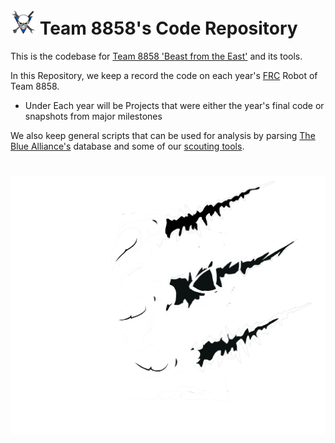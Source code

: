 # [![Raider Robotics & Engineering Logo](images/logos/rr&e.png)](https://www.thebluealliance.com/team/8858) Team 8858's Code Repository

This is the codebase for [Team 8858 'Beast from the East'](https://www.thebluealliance.com/team/8858) and its tools.

In this Repository, we keep a record the code on each year's [FRC](https://www.firstinspires.org/robotics/frc) Robot of Team 8858.
- Under Each year will be Projects that were either the year's final code or snapshots from major milestones

We also keep general scripts that can be used for analysis by parsing [The Blue Alliance's](https://www.thebluealliance.com) database and some of our [scouting tools](Scouting/).

#
[![Logo of Team 8858 'Beast from the East'](images/logos/8858_logo.png)](https://www.thebluealliance.com/team/8858)